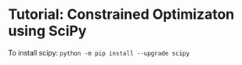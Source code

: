 # Tutorial: Constrained Optimizaton using SciPy
To install scipy: `python -m pip install --upgrade scipy` 
